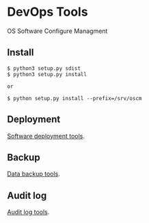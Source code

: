 DevOps Tools
====

OS Software Configure Managment

Install
-------

	$ python3 setup.py sdist
	$ python3 setup.py install

	or 
	
	$ python setup.py install --prefix=/srv/oscm
	
Deployment
----------
[Software deployment tools](https://github.com/netkiller/oscm/blob/master/doc/deployment.md).	

Backup
------
[Data backup tools](https://github.com/netkiller/oscm/blob/master/doc/backup.md).	

Audit log
------
[Audit log tools](https://github.com/netkiller/oscm/blob/master/doc/auditlog.md).
